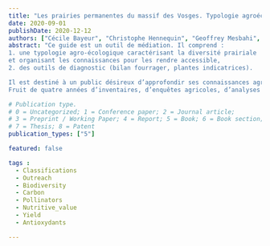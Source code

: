 ```yaml
---
title: "Les prairies permanentes du massif des Vosges. Typologie agroécologique et diagnostic prairial"
date: 2020-09-01
publishDate: 2020-12-12
authors: ["Cécile Bayeur", "Christophe Hennequin", "Geoffrey Mesbahi", "Sylvain Plantureux"]
abstract: "Ce guide est un outil de médiation. Il comprend :
1. une typologie agro-écologique caractérisant la diversité prairiale
et organisant les connaissances pour les rendre accessible,
2. des outils de diagnostic (bilan fourrager, plantes indicatrices).

Il est destiné à un public désireux d’approfondir ses connaissances agronomiques, écologiques, et économiques sur les prairies permanentes du massif des Vosges.
Fruit de quatre années d’inventaires, d’enquêtes agricoles, d’analyses fourragères et de sol, menés par l’INRAe – Université de Lorraine et le Parc naturel régional des Vosges du Nord, il vise à accompagner les systèmes d’élevage dans une optique de durabilité, reposant sur une efficience économique et une qualité environnementale."

# Publication type.
# 0 = Uncategorized; 1 = Conference paper; 2 = Journal article;
# 3 = Preprint / Working Paper; 4 = Report; 5 = Book; 6 = Book section;
# 7 = Thesis; 8 = Patent
publication_types: ["5"]

featured: false

tags : 
  - Classifications
  - Outreach
  - Biodiversity
  - Carbon
  - Pollinators
  - Nutritive_value
  - Yield
  - Antioxydants

---
```



